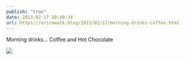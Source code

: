 ```yaml
---
publish: "true"
date: 2013-02-17 10:40:34
url: https://ericmwalk.blog/2013/02/17/morning-drinks-coffee.html
---
```


Morning drinks... Coffee and Hot Chocolate

![](https://ericmwalk.blog/uploads/2022/dccb778ea0.jpg)
